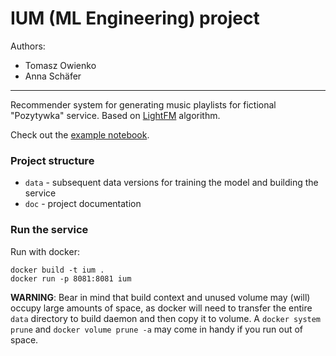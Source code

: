 # IUM (ML Engineering) project

Authors:
- Tomasz Owienko
- Anna Schäfer

---

Recommender system for generating music playlists for fictional "Pozytywka" service. Based on [LightFM](https://making.lyst.com/lightfm/docs/lightfm.html) algorithm.

Check out the [example notebook](src/example.ipynb).

### Project structure
- `data` - subsequent data versions for training the model and building the service
- `doc` - project documentation

### Run the service

Run with docker:
```shell
docker build -t ium .
docker run -p 8081:8081 ium
```

**WARNING**: Bear in mind that build context and unused volume may (will) occupy large amounts of space, as docker will need to transfer the entire `data` directory to build daemon and then copy it to volume. A `docker system prune` and `docker volume prune -a` may come in handy if you run out of space.